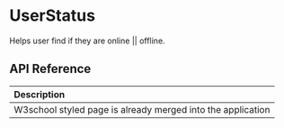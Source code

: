 # UserStatus 

Helps user find if they are online || offline.

## API Reference



| Description |
:------------------------- |
 W3school styled page is already merged into the application |

